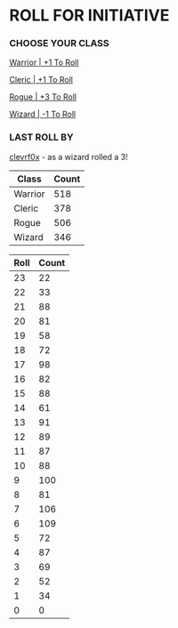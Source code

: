# ROLL FOR INITIATIVE
### CHOOSE YOUR CLASS

[Warrior | +1 To Roll](https://github.com/benjaminsampica/benjaminsampica/issues/new?title=roll%7Cwarrior&body=Just+click+%27Submit+new+issue%27.)

[Cleric | +1 To Roll](https://github.com/benjaminsampica/benjaminsampica/issues/new?title=roll%7Ccleric&body=Just+click+%27Submit+new+issue%27.)

[Rogue | +3 To Roll](https://github.com/benjaminsampica/benjaminsampica/issues/new?title=roll%7Crogue&body=Just+click+%27Submit+new+issue%27.)

[Wizard | -1 To Roll](https://github.com/benjaminsampica/benjaminsampica/issues/new?title=roll%7Cwizard&body=Just+click+%27Submit+new+issue%27.)
### LAST ROLL BY
[clevrf0x](https://www.github.com/clevrf0x) - as a wizard rolled a 3!

|Class|Count|
|-|-|
|Warrior|518|
|Cleric|378|
|Rogue|506|
|Wizard|346|

|Roll|Count|
|-|-|
|23|22
|22|33
|21|88
|20|81
|19|58
|18|72
|17|98
|16|82
|15|88
|14|61
|13|91
|12|89
|11|87
|10|88
|9|100
|8|81
|7|106
|6|109
|5|72
|4|87
|3|69
|2|52
|1|34
|0|0
